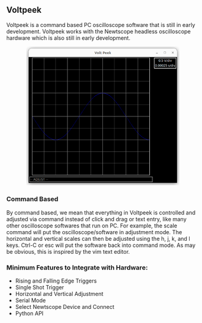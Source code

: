 <h2> Voltpeek </h2>
<p>
Voltpeek is a command based PC oscilloscope software that is still in early development. Voltpeek works
with the Newtscope headless oscilloscope hardware which is also still in early development.
</p>

<p align="center">
<img src="./picture.png" width=400>
</p>

<h3> Command Based </h3>
<p>
By command based, we mean that everything in Voltpeek is controlled and adjusted via command instead of
click and drag or text entry, like many other oscilloscope softwares that run on PC. For example, the
scale command will put the oscilloscope/software in adjustment mode. The horizontal and vertical
scales can then be adjusted using the h, j, k, and l keys. Ctrl-C or esc will put the software back into 
command mode. As may be obvious, this is inspired by the vim text editor. 
</p>

<h3>Minimum Features to Integrate with Hardware:</h3>

- Rising and Falling Edge Triggers
- Single Shot Trigger
- Horizontal and Vertical Adjustment
- Serial Mode
- Select Newtscope Device and Connect
- Python API
